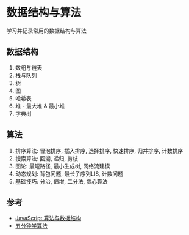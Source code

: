 # 数据结构与算法
学习并记录常用的数据结构与算法

## 数据结构
1. 数组与链表
2. 栈与队列
3. 树
4. 图
6. 哈希表
7. 堆 - 最大堆 & 最小堆
8. 字典树

## 算法
1. 排序算法: 冒泡排序, 插入排序, 选择排序, 快速排序, 归并排序, 计数排序
2. 搜索算法: 回溯, 递归, 剪枝
3. 图论: 最短路径, 最小生成树, 网络流建模
4. 动态规划: 背包问题, 最长子序列LIS, 计数问题
5. 基础技巧: 分治, 倍增, 二分法, 贪心算法






## 参考
- [JavaScript 算法与数据结构](https://github.com/trekhleb/javascript-algorithms/blob/master/README.zh-CN.md)
- [五分钟学算法](https://github.com/MisterBooo/LeetCodeAnimation)